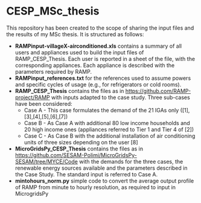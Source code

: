 # CESP_MSc_thesis

This repository has been created to the scope of sharing the input files and the results of my MSc thesis. It is structured as follows: 

* **RAMPinput-villageX-airconditioned.xls** contains a summary of all users and appliances used to build the input files of RAMP_CESP_Thesis. 
Each user is reported in a sheet of the file, with the corresponding appliances. 
Each appliance is described with the parameters required by RAMP.
* **RAMPinput_references.txt** for the references used to assume powers and specific cycles of usage (e.g., for refrigerators or cold rooms).
* **RAMP_CESP_Thesis** contains the files as in https://github.com/RAMP-project/RAMP with inputs adapted to the case study. Three sub-cases have been considered:
	* Case A - This case formulates the demand of the 21 IGAs only ([1],[3],[4],[5],[6],[7])
	* Case B - As Case A with additional 80 low income households and 20 high income ones 	(appliances referred to Tier 1 and Tier 4 of [2])
	* Case C - As Case B with the additional installation of air conditioning units of three sizes depending on the user [8]
* **MicroGridsPy_CESP_Thesis** contains the files as in https://github.com/SESAM-Polimi/MicroGridsPy-SESAM/tree/MYCE/Code with the demands for the three cases, the renewable energy sources available and the parameters described in the Case Study. The standard input is referred to Case A.
*  **mintohours_norm.py** simple code to convert the average output profile of RAMP from minute to hourly resolution, as required to input in MicrogridsPy
